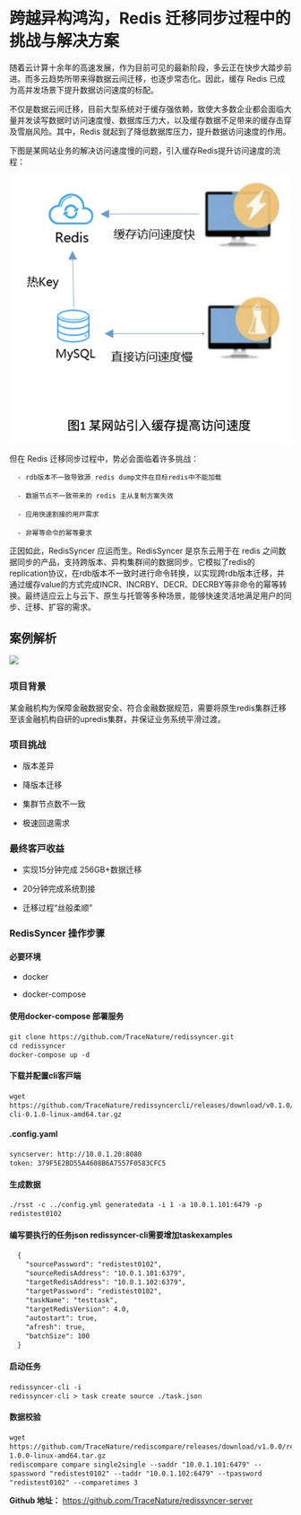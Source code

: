 # 跨越异构鸿沟，Redis 迁移同步过程中的挑战与解决方案

随着云计算十余年的高速发展，作为目前可见的最新阶段，多云正在快步大踏步前进。而多云趋势所带来得数据云间迁移，也逐步常态化。因此，缓存 Redis 已成为高并发场景下提升数据访问速度的标配。

不仅是数据云间迁移，目前大型系统对于缓存强依赖，致使大多数企业都会面临大量并发读写数据时访问速度慢、数据库压力大，以及缓存数据不⾜带来的缓存击穿及雪崩⻛险。其中，Redis 就起到了降低数据库压力，提升数据访问速度的作用。

下图是某网站业务的解决访问速度慢的问题，引入缓存Redis提升访问速度的流程：

![](../../../../image/Redis/doc-1-1.png)


但在 Redis 迁移同步过程中，势必会面临着许多挑战：

      - rdb版本不⼀致导致源 redis dump⽂件在⽬标redis中不能加载

      - 数据节点不⼀致带来的 redis 主从复制⽅案失效

      - 应⽤快速割接的⽤⼾需求

      - ⾮幂等命令的幂等要求

正因如此，RedisSyncer 应运而生。RedisSyncer 是京东云用于在 redis 之间数据同步的产品，支持跨版本、异构集群间的数据同步。它模拟了redis的replication协议，在rdb版本不⼀致时进⾏命令转换，以实现跨rdb版本迁移，并通过缓存value的⽅式完成INCR、INCRBY、DECR、DECRBY等⾮命令的幂等转换。最终适应云上与云下、原生与托管等多种场景，能够快速灵活地满足用户的同步、迁移、扩容的需求。


## 案例解析

![](../../../../image/Redis/doc-2-1.png)


###  项目背景

某金融机构为保障金融数据安全、符合金融数据规范，需要将原⽣redis集群迁移⾄该金融机构⾃研的upredis集群，并保证业务系统平滑过渡。

###  项⽬挑战

- 版本差异

- 降版本迁移

- 集群节点数不⼀致

- 极速回退需求

###  最终客⼾收益

- 实现15分钟完成 256GB+数据迁移

- 20分钟完成系统割接

- 迁移过程“丝般柔顺”

###  RedisSyncer 操作步骤

####  必要环境

- docker

- docker-compose

####  使⽤docker-compose 部署服务

    git clone https://github.com/TraceNature/redissyncer.git
    cd redissyncer
    docker-compose up -d

####  下载并配置cli客⼾端

    wget https://github.com/TraceNature/redissyncercli/releases/download/v0.1.0/redissyncer-cli-0.1.0-linux-amd64.tar.gz

####  .config.yaml

    syncserver: http://10.0.1.20:8080
    token: 379F5E2BD55A4608B6A7557F0583CFC5
    
####  ⽣成数据   
    
    ./rsst -c ../config.yml generatedata -i 1 -a 10.0.1.101:6479 -p    redistest0102

    
####  编写要执⾏的任务json redissyncer-cli需要增加taskexamples    
    
      {
        "sourcePassword": "redistest0102",
        "sourceRedisAddress": "10.0.1.101:6379",
        "targetRedisAddress": "10.0.1.102:6379",
        "targetPassword": "redistest0102",
        "taskName": "testtask",
        "targetRedisVersion": 4.0,
        "autostart": true,
        "afresh": true,
        "batchSize": 100
      }    
    
    
####  启动任务  

    redissyncer-cli -i
    redissyncer-cli > task create source ./task.json



####  数据校验


    wget   https://github.com/TraceNature/rediscompare/releases/download/v1.0.0/rediscompare-1.0.0-linux-amd64.tar.gz
    rediscompare compare single2single --saddr "10.0.1.101:6479" --spassword "redistest0102" --taddr "10.0.1.102:6479" --tpassword  "redistest0102" --comparetimes 3



**Github 地址：** https://github.com/TraceNature/redissyncer-server







